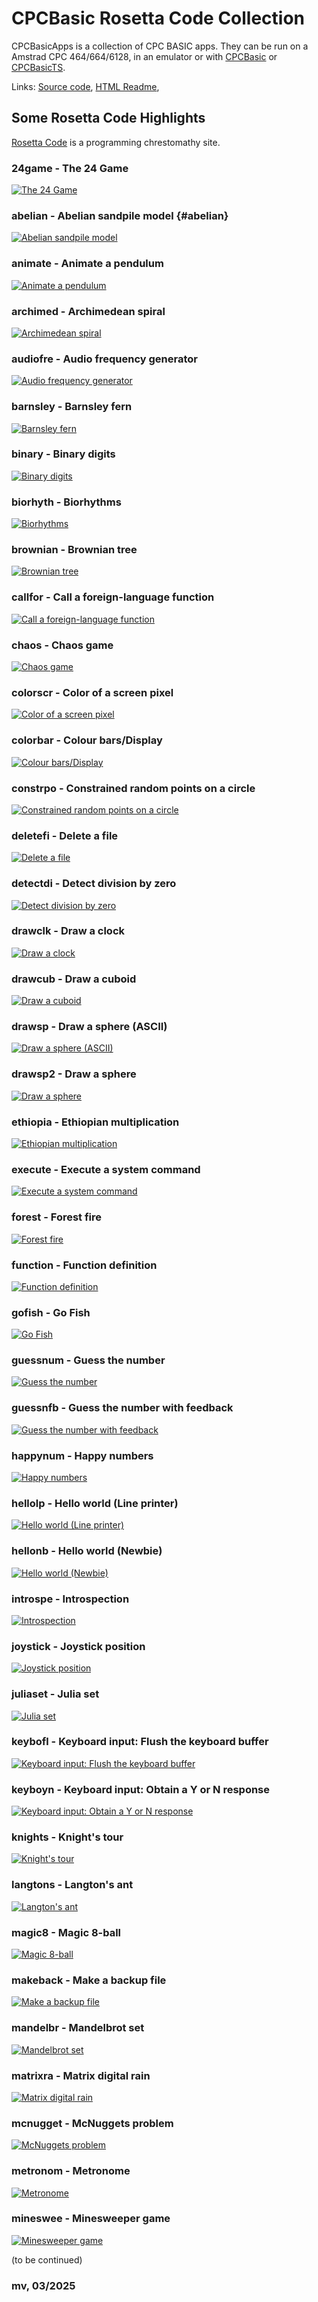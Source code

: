 # CPCBasic Rosetta Code Collection

CPCBasicApps is a collection of CPC BASIC apps.
They can be run on a Amstrad CPC 464/664/6128, in an emulator or with
[CPCBasic](https://benchmarko.github.io/CPCBasic/) or [CPCBasicTS](https://benchmarko.github.io/CPCBasicTS/).

Links:
[Source code](https://github.com/benchmarko/CPCBasicApps/),
[HTML Readme](https://github.com/benchmarko/CPCBasicApps/#readme),

## Some Rosetta Code Highlights

[Rosetta Code](https://rosettacode.org/) is a programming chrestomathy site.

### 24game - The 24 Game

[![The 24 Game](./img/24game.png)](../../dist/index.html?database=apps&example=rosetta/24game)

### abelian - Abelian sandpile model {#abelian}

[![Abelian sandpile model](./img/abelian.png)](../../dist/index.html?database=apps&example=rosetta/abelian)

### animate - Animate a pendulum

[![Animate a pendulum](./img/animate.png)](../../dist/index.html?database=apps&example=rosetta/animate)

### archimed - Archimedean spiral

[![Archimedean spiral](./img/archimed.png)](../../dist/index.html?database=apps&example=rosetta/archimed)

### audiofre - Audio frequency generator

[![Audio frequency generator](./img/audiofre.png)](../../dist/index.html?database=apps&example=rosetta/audiofre)

### barnsley - Barnsley fern

[![Barnsley fern](./img/barnsley.png)](../../dist/index.html?database=apps&example=rosetta/barnsley)

### binary - Binary digits

[![Binary digits](./img/binary.png)](../../dist/index.html?database=apps&example=rosetta/binary)

### biorhyth - Biorhythms

[![Biorhythms](./img/biorhyth.png)](../../dist/index.html?database=apps&example=rosetta/biorhyth)

### brownian - Brownian tree

[![Brownian tree](./img/brownian.png)](../../dist/index.html?database=apps&example=rosetta/brownian)

### callfor - Call a foreign-language function

[![Call a foreign-language function](./img/callfor.png)](../../dist/index.html?database=apps&example=rosetta/callfor)

### chaos - Chaos game

[![Chaos game](./img/chaos.png)](../../dist/index.html?database=apps&example=rosetta/chaos)

### colorscr - Color of a screen pixel

[![Color of a screen pixel](./img/colorscr.png)](../../dist/index.html?database=apps&example=rosetta/colorscr)

### colorbar - Colour bars/Display

[![Colour bars/Display](./img/colorbar.png)](../../dist/index.html?database=apps&example=rosetta/colorbar)

### constrpo - Constrained random points on a circle

[![Constrained random points on a circle](./img/constrpo.png)](../../dist/index.html?database=apps&example=rosetta/constrpo)

### deletefi - Delete a file

[![Delete a file](./img/deletefi.png)](../../dist/index.html?database=apps&example=rosetta/deletefi)

### detectdi - Detect division by zero

[![Detect division by zero](./img/detectdi.png)](../../dist/index.html?database=apps&example=rosetta/detectdi)

### drawclk - Draw a clock

[![Draw a clock](./img/drawclk.png)](../../dist/index.html?database=apps&example=rosetta/drawclk)

### drawcub - Draw a cuboid

[![Draw a cuboid](./img/drawcub.png)](../../dist/index.html?database=apps&example=rosetta/drawcub)

### drawsp - Draw a sphere (ASCII)

[![Draw a sphere (ASCII)](./img/drawsp.png)](../../dist/index.html?database=apps&example=rosetta/drawsp)

### drawsp2 - Draw a sphere

[![Draw a sphere](./img/drawsp2.png)](../../dist/index.html?database=apps&example=rosetta/drawsp2)

### ethiopia - Ethiopian multiplication

[![Ethiopian multiplication](./img/ethiopia.png)](../../dist/index.html?database=apps&example=rosetta/ethiopia)

### execute - Execute a system command

[![Execute a system command](./img/execute.png)](../../dist/index.html?database=apps&example=rosetta/execute)

### forest - Forest fire

[![Forest fire](./img/forest.png)](../../dist/index.html?database=apps&example=rosetta/forest)

### function - Function definition

[![Function definition](./img/function.png)](../../dist/index.html?database=apps&example=rosetta/function)

### gofish - Go Fish

[![Go Fish](./img/gofish.png)](../../dist/index.html?database=apps&example=rosetta/gofish)

### guessnum - Guess the number

[![Guess the number](./img/guessnum.png)](../../dist/index.html?database=apps&example=rosetta/guessnum)

### guessnfb - Guess the number with feedback

[![Guess the number with feedback](./img/guessnfb.png)](../../dist/index.html?database=apps&example=rosetta/guessnfb)

### happynum - Happy numbers

[![Happy numbers](./img/happynum.png)](../../dist/index.html?database=apps&example=rosetta/happynum)

### hellolp - Hello world (Line printer)

[![Hello world (Line printer)](./img/hellolp.png)](../../dist/index.html?database=apps&example=rosetta/hellolp)

### hellonb - Hello world (Newbie)

[![Hello world (Newbie)](./img/hellonb.png)](../../dist/index.html?database=apps&example=rosetta/hellonb)

### introspe - Introspection

[![Introspection](./img/introspe.png)](../../dist/index.html?database=apps&example=rosetta/introspe)

### joystick - Joystick position

[![Joystick position](./img/joystick.png)](../../dist/index.html?database=apps&example=rosetta/joystick)

### juliaset - Julia set

[![Julia set](./img/juliaset.png)](../../dist/index.html?database=apps&example=rosetta/juliaset)

### keybofl - Keyboard input: Flush the keyboard buffer

[![Keyboard input: Flush the keyboard buffer](./img/keybofl.png)](../../dist/index.html?database=apps&example=rosetta/keybofl)

### keyboyn - Keyboard input: Obtain a Y or N response

[![Keyboard input: Obtain a Y or N response](./img/keyboyn.png)](../../dist/index.html?database=apps&example=rosetta/keyboyn)

### knights - Knight's tour

[![Knight's tour](./img/knights.png)](../../dist/index.html?database=apps&example=rosetta/knights)

### langtons - Langton's ant

[![Langton's ant](./img/langtons.png)](../../dist/index.html?database=apps&example=rosetta/langtons)

### magic8 - Magic 8-ball

[![Magic 8-ball](./img/magic8.png)](../../dist/index.html?database=apps&example=rosetta/magic8)

### makeback - Make a backup file

[![Make a backup file](./img/makeback.png)](../../dist/index.html?database=apps&example=rosetta/makeback)

### mandelbr - Mandelbrot set

[![Mandelbrot set](./img/mandelbr.png)](../../dist/index.html?database=apps&example=rosetta/mandelbr)

### matrixra - Matrix digital rain

[![Matrix digital rain](./img/matrixra.png)](../../dist/index.html?database=apps&example=rosetta/matrixra)

### mcnugget - McNuggets problem

[![McNuggets problem](./img/mcnugget.png)](../../dist/index.html?database=apps&example=rosetta/mcnugget)

### metronom - Metronome

[![Metronome](./img/metronom.png)](../../dist/index.html?database=apps&example=rosetta/metronom)

### mineswee - Minesweeper game

[![Minesweeper game](./img/mineswee.png)](../../dist/index.html?database=apps&example=rosetta/mineswee)

(to be continued)

### **mv, 03/2025**
